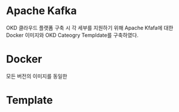 Apache Kafka
============

OKD 클라우드 플랫폼 구축 시 각 세부를 지원하기 위해 Apache Kfafa에 대한 Docker 이미지와 OKD Cateogry Templdate를 구축하였다.

# Docker
모든 버전의 이미지를 동일한 

# Template

